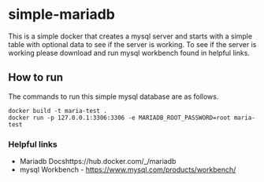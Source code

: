 # simple-mariadb

This is a simple docker that creates a mysql server and starts with a simple table with optional data to see if the server is working. To see if the server is working please download and run mysql workbench found in helpful links.

## How to run

The commands to run this simple mysql database are as follows.

```
docker build -t maria-test .
docker run -p 127.0.0.1:3306:3306 -e MARIADB_ROOT_PASSWORD=root maria-test
```
### Helpful links
- Mariadb Docshttps://hub.docker.com/_/mariadb
- mysql Workbench - https://www.mysql.com/products/workbench/